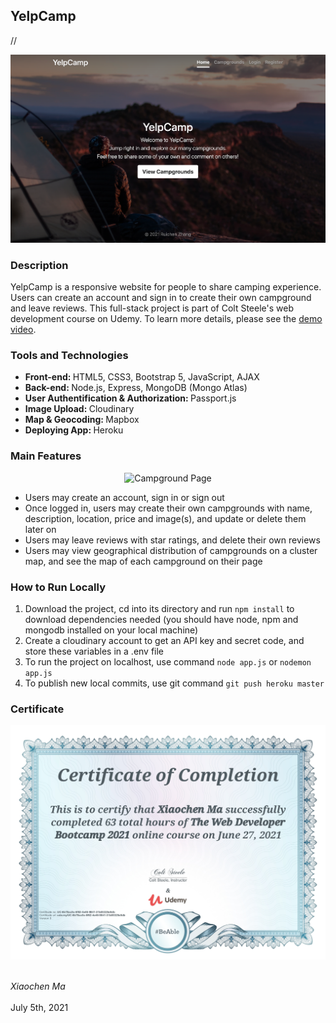 ## YelpCamp

//<p align="center"><img src="pictures/homepage.jpg" alt="Home Page"></p>

### Description
YelpCamp is a responsive website for people to share camping experience. Users can create an account and sign in to create their own campground and leave reviews. This full-stack project is part of Colt Steele's web development course on Udemy. To learn more details, please see the [demo video](https://www.youtube.com/watch?v=3Gy5JuoH9Cw).

### Tools and Technologies
* <strong>Front-end: </strong>HTML5, CSS3, Bootstrap 5, JavaScript, AJAX
* <strong>Back-end: </strong>Node.js, Express, MongoDB (Mongo Atlas)
* <strong>User Authentification & Authorization: </strong>Passport.js
* <strong>Image Upload: </strong>Cloudinary
* <strong>Map & Geocoding: </strong>Mapbox
* <strong>Deploying App: </strong>Heroku

### Main Features

<p align="center"><img src="pictures/campground-page.jpg" alt="Campground Page"></p>

* Users may create an account, sign in or sign out
* Once logged in, users may create their own campgrounds with name, description, location, price and image(s), and update or delete them later on
* Users may leave reviews with star ratings, and delete their own reviews
* Users may view geographical distribution of campgrounds on a cluster map, and see the map of each campground on their page

### How to Run Locally
1. Download the project, cd into its directory and run `npm install` to download dependencies needed (you should have node, npm and mongodb installed on your local machine)
2. Create a cloudinary account to get an API key and secret code, and store these variables in a .env file
3. To run the project on localhost, use command  `node app.js` or  `nodemon app.js` 
4. To publish new local commits, use git command `git push heroku master`

### Certificate
<p align="center"><img src="pictures/yelpcamp_certificate.jpg" alt="Certificate of Completion"></p>

<br><em>Xiaochen Ma</em>
<br><br>July 5th, 2021




